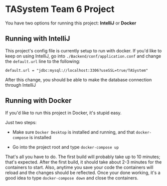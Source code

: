 # TASystem Team 6 Project

You have two options for running this project: **IntelliJ** or **Docker**

## Running with IntelliJ

This project's config file is currently setup to run with docker. 
If you'd like to keep on using IntelliJ, go into `./Backend/conf/application.conf` and change the 
`default.url` line to the following: <br />
```jdbc
default.url = "jdbc:mysql://localhost:3306?useSSL=true/TASystem"
```

After this change, you should be able to make the database connection through IntelliJ

## Running with Docker 

If you'd like to run this project in Docker, it's stupid easy. 

Just two steps: 

* Make sure `Docker Desktop` is installed and running, and that `docker-compose` is installed

* Go into the project root and type `docker-compose up`

That's all you have to do. The first build will probably take up to 10 minutes; that's expected. 
After the first build, it should take about 2-3 minutes for the containers to start. 
Also, anytime you save your code the containers will reload and the changes should be reflected. 
Once your done working, it's a good idea to type `docker-compose down` and close the containers.
